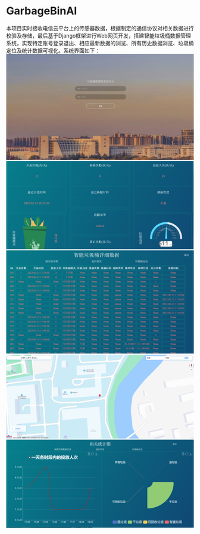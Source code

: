 # GarbageBinAI
本项目实时接收电信云平台上的传感器数据，根据制定的通信协议对相关数据进行校验及存储，最后基于Django框架进行Web网页开发，搭建智能垃圾桶数据管理系统，实现特定账号登录退出、相应最新数据的浏览、所有历史数据浏览、垃圾桶定位及统计数据可视化。系统界面如下：
![Image](imgs/登陆界面.png)![Image](imgs/最新数据浏览.png)![Iamge](imgs/所有数据浏览.png)
![Image](imgs/垃圾桶定位.png)![Image](imgs/统计数据可视化.png)

